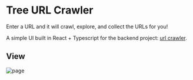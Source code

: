 # Tree URL Crawler

Enter a URL and it will crawl, explore, and collect the URLs for you!

A simple UI built in React + Typescript for the backend project: [url crawler](https://github.com/tsaqifammar/golang-crawler-be).

## View

![page](https://user-images.githubusercontent.com/54428874/232195481-f32b8fee-8eea-4280-a6f0-331afa8c1529.png)

